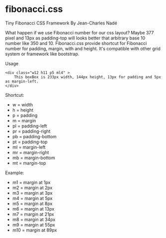 # fibonacci.css
Tiny Fibonacci CSS Framework By Jean-Charles Nadé

What happen if we use Fibonacci number for our css layout? Maybe 377 pixel and 13px as padding-top will looks better that arbitrary base 10 number like 350 and 10. Fibonacci.css provide shortcut for Fibonacci number for padding, margin, with and height. It's compatible with other grid system or framework like bootstrap.

Usage 

    <div class="w12 h11 p5 ml4" >
        This boxBox is 233px width, 144px height, 13px for padding and 5px as margin-left.
    </div>

Shortcut:

* w = width 
* h = height
* p = padding
* m = margin
* pl = padding-left
* pr = padding-right
* pb = padding-bottom
* pt = padding-top
* ml = margin-left
* mr = margin-right
* mb = margin-bottom
* mt = margin-top

Example:

* m1  = margin at 1px 
* m2  = margin at 2px 
* m3  = margin at 3px 
* m4  = margin at 5px 
* m5  = margin at 8px 
* m6  = margin at 13px 
* m7  = margin at 21px 
* m8  = margin at 34px 
* m9  = margin at 55px 
* m10 = margin at 89px 


